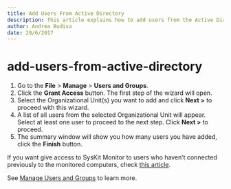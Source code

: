 ```yaml
---
title: Add Users From Active Directory
description: This article explains how to add users from the Active Directory.
author: Andrea Budisa
date: 29/6/2017
---
```


# add-users-from-active-directory

1. Go to the **File** &gt; **Manage** &gt; **Users and Groups**.
2. Click the **Grant Access** button. The first step of the wizard will open.
3. Select the Organizational Unit\(s\) you want to add and click **Next &gt;** to proceed with this wizard.
4. A list of all users from the selected Organizational Unit will appear. Select at least one user to proceed to the next step. Click **Next &gt;** to proceed.
5. The summary window will show you how many users you have added, click the **Finish** button.

If you want give access to SysKit Monitor to users who haven’t connected previously to the monitored computers, check [this article](add-users-from-active-directory.md#internal/how-to/users/add-users-manually).

See [Manage Users and Groups](add-users-from-active-directory.md#internal/get-to-know-syskit-monitor/backstage-screen/manage-data-gathering) to learn more.

